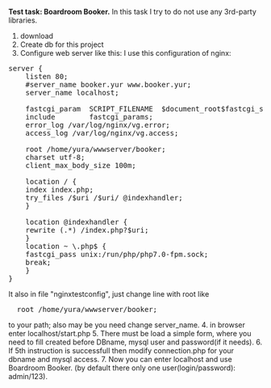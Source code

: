 **Test task: Boardroom Booker.**
In this task I try to do not use any 3rd-party libraries. 

1. download
2. Create db for this project
3. Configure web server like this:
 I use this configuration of nginx:
<pre>
server {
    listen 80;
    #server_name booker.yur www.booker.yur;
    server_name localhost;

    fastcgi_param  SCRIPT_FILENAME  $document_root$fastcgi_script_name;
    include        fastcgi_params;
    error_log /var/log/nginx/vg.error;
    access_log /var/log/nginx/vg.access;

    root /home/yura/wwwserver/booker;
    charset utf-8;
    client_max_body_size 100m;
    
    location / {
	index index.php;
	try_files /$uri /$uri/ @indexhandler;
    }
    
    location @indexhandler {
	rewrite (.*) /index.php?$uri;
    }
    location ~ \.php$ {
	fastcgi_pass unix:/run/php/php7.0-fpm.sock;
	break;
    }
}
</pre>

It also in file "nginxtestconfig", just change line with root   like 
<pre>
  root /home/yura/wwwserver/booker;
</pre>
to your path;
also may be you need change server_name.
4. in browser enter localhost/start.php
5. There must be load a simple form, where you need to fill created before DBname, mysql user and password(if it needs).
6. If 5th instruction is successfull then modify connection.php for your dbname and mysql access.
7. Now you can enter localhost and use Boardroom Booker. (by default there only one user(login/password): admin/123).
